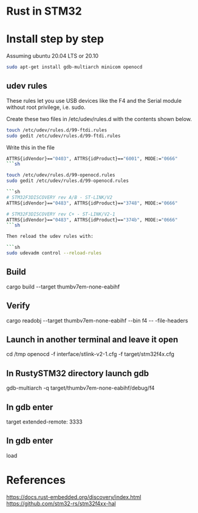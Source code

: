 # Rust in STM32

# Install step by step

Assuming ubuntu 20.04 LTS or 20.10

```sh
sudo apt-get install gdb-multiarch minicom openocd
```

## udev rules

These rules let you use USB devices like the F4 and the Serial module without root privilege, i.e. sudo.

Create these two files in /etc/udev/rules.d with the contents shown below.

```sh
touch /etc/udev/rules.d/99-ftdi.rules
sudo gedit /etc/udev/rules.d/99-ftdi.rules
```

Write this in the file

```sh
ATTRS{idVendor}=="0403", ATTRS{idProduct}=="6001", MODE:="0666"
```sh

touch /etc/udev/rules.d/99-openocd.rules
sudo gedit /etc/udev/rules.d/99-openocd.rules

```sh
# STM32F3DISCOVERY rev A/B - ST-LINK/V2
ATTRS{idVendor}=="0483", ATTRS{idProduct}=="3748", MODE:="0666"

# STM32F3DISCOVERY rev C+ - ST-LINK/V2-1
ATTRS{idVendor}=="0483", ATTRS{idProduct}=="374b", MODE:="0666"
```sh

Then reload the udev rules with:

```sh
sudo udevadm control --reload-rules
```


## Build

cargo build --target thumbv7em-none-eabihf

## Verify

cargo readobj --target thumbv7em-none-eabihf --bin f4 -- -file-headers

## Launch in another terminal and leave it open

cd /tmp
openocd -f interface/stlink-v2-1.cfg -f target/stm32f4x.cfg

## In RustySTM32 directory launch gdb

gdb-multiarch -q target/thumbv7em-none-eabihf/debug/f4

## In gdb enter

target extended-remote: 3333

## In gdb enter

load

# References

https://docs.rust-embedded.org/discovery/index.html
https://github.com/stm32-rs/stm32f4xx-hal
